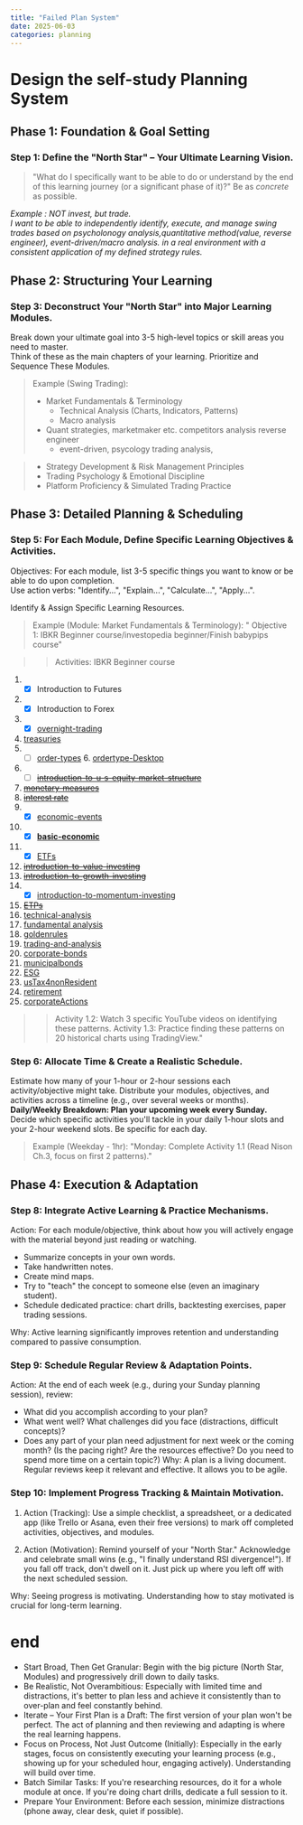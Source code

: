```yaml
---
title: "Failed Plan System"
date: 2025-06-03
categories: planning
---
```


# Design the self-study Planning System

## Phase 1: Foundation & Goal Setting

### Step 1: Define the "North Star" – Your Ultimate Learning Vision.

> "What do I specifically want to be able to do or understand by the end of this learning journey (or a significant phase of it)?" Be as _concrete_ as possible.

 *Example : NOT invest, but trade.  
 I want to be able to independently identify, execute, and manage swing trades based on psycholonogy analysis,quantitative method(value, reverse engineer), event-driven/macro analysis. in a real environment with a consistent application of my defined strategy rules.*

<!-- ### Step 2: Honest Self-Assessment & Resource Inventory.

(Self-Assessment): 
- What do you already know related to this goal? 
- What are your current strengths (e.g., analytical, disciplined) and weaknesses (e.g., easily distracted, impatient) regarding learning?

(Resource Inventory): 
- Time: (You've defined this: 1hr weekdays, 2hr weekends = 9hrs/week).
- Materials: Any books, courses, websites.
- Tools: Access to charting software (even free versions), internet, quiet space -->

## Phase 2: Structuring Your Learning

### Step 3: Deconstruct Your "North Star" into Major Learning Modules.

Break down your ultimate goal into 3-5 high-level topics or skill areas you need to master.   
Think of these as the main chapters of your learning.
Prioritize and Sequence These Modules.

> Example (Swing Trading):
> - Market Fundamentals & Terminology
>   -  Technical Analysis (Charts, Indicators, Patterns)
>   - Macro analysis
>- Quant strategies, marketmaker etc. competitors analysis reverse engineer
>   - event-driven, psycology trading analysis, 

>- Strategy Development & Risk Management Principles
>- Trading Psychology & Emotional Discipline
>- Platform Proficiency & Simulated Trading Practice


<!-- ### Step 4: Prioritize and Sequence These Modules.
What needs to come first? What builds upon previous knowledge? -->

## Phase 3: Detailed Planning & Scheduling

### Step 5: For Each Module, Define Specific Learning Objectives & Activities.

Objectives: For each module, list 3-5 specific things you want to know or be able to do upon completion.   
Use action verbs: "Identify...", "Explain...", "Calculate...", "Apply...".

Identify & Assign Specific Learning Resources.

> Example (Module: Market Fundamentals & Terminology): "
 Objective 1: IBKR Beginner course/investopedia beginner/Finish babypips course"  

>> Activities: IBKR Beginner course   

1. - [x] Introduction to Futures
2. - [x] Introduction to Forex  
3. - [x] [overnight-trading](https://www.interactivebrokers.com/campus/trading-course/overnight-trading/)  
4. [treasuries](https://www.interactivebrokers.com/campus/trading-course/treasuries-2/)  
5. - [ ] [order-types](https://www.interactivebrokers.com/campus/trading-course/introduction-to-tws-order-types/)  6. [ordertype-Desktop](https://www.interactivebrokers.com/campus/trading-course/ibkr-desktop-order-type/)  
7. - [ ] [~~introduction-to-u-s-equity-market-structure~~](https://www.interactivebrokers.com/campus/trading-course/iex-introduction-to-u-s-equity-market-structure-course/)  
8. [~~monetary-measures~~](https://www.interactivebrokers.com/campus/trading-course/monetary-measures-economic-output-and-corporate-profits-us/)  
9. [~~interest rate~~](https://www.interactivebrokers.com/campus/trading-course/interest-rates/)  
10. - [x] [economic-events](https://www.interactivebrokers.com/campus/trading-course/learn-about-key-economic-events/)  
11. - [x] [**basic-economic**](https://www.interactivebrokers.com/campus/trading-course/introduction-to-microeconomics/)  
12. - [x] [ETFs](https://www.interactivebrokers.com/campus/trading-course/introduction-to-exchange-traded-funds/)  
13. [~~introduction-to-value-investing~~](https://www.interactivebrokers.com/campus/trading-course/introduction-to-value-investing/)   
14. [~~introduction-to-growth-investing~~](https://www.interactivebrokers.com/campus/trading-course/introduction-to-growth-investing/)  
15. - [x] [introduction-to-momentum-investing](https://www.interactivebrokers.com/campus/trading-course/introduction-to-momentum-investing/)  
16. [~~ETPs~~](https://www.interactivebrokers.com/campus/trading-course/introduction-to-exchange-traded-products-etps/)  
17. [technical-analysis](https://www.interactivebrokers.com/campus/trading-course/introduction-to-technical-analysis/)  
18. [fundamental analysis](https://www.interactivebrokers.com/campus/trading-course/fundamental-analysis-2/)  
19. [goldenrules](https://www.interactivebrokers.com/campus/trading-course/golden-rules-of-trading/)   
20. [trading-and-analysis](https://www.interactivebrokers.com/campus/trading-course/trading-and-analysis/)   
21. [corporate-bonds](https://www.interactivebrokers.com/campus/trading-course/introduction-to-u-s-corporate-bonds/)   
22. [municipalbonds](https://www.interactivebrokers.com/campus/trading-course/introduction-to-municipal-bonds/)    
23. [ESG](https://www.interactivebrokers.com/campus/trading-course/esg-investing-2/)  
24. [usTax4nonResident](https://www.interactivebrokers.com/campus/trading-course/us-taxes-for-us-non-residents-2/)  
25. [retirement](https://www.interactivebrokers.com/campus/trading-course/retirement/)  
26. [corporateActions](https://www.interactivebrokers.com/campus/trading-course/corporate-actions/)  
>> Activity 1.2: Watch 3 specific YouTube videos on identifying these patterns. 
>> Activity 1.3: Practice finding these patterns on 20 historical charts using TradingView."

<!-- ### Step 7: Identify & Assign Specific Learning Resources.

For each planned activity, explicitly name the resource you will use (e.g., "Murphy's 'Technical Analysis', Chapter 5," "BabyPips - School of Pipsology, Grade 3," "YouTube channel 'XYZ', specific playlist on indicators").

Why: Removes ambiguity and saves time when you sit down to learn. You won't waste precious minutes figuring out what to use. -->

### Step 6: Allocate Time & Create a Realistic Schedule.

Estimate how many of your 1-hour or 2-hour sessions each activity/objective might take. 
Distribute your modules, objectives, and activities across a timeline (e.g., over several weeks or months).  
**Daily/Weekly Breakdown: Plan your upcoming week every Sunday.** Decide which specific activities you'll tackle in your daily 1-hour slots and your 2-hour weekend slots. Be specific for each day.

> Example (Weekday - 1hr): "Monday: Complete Activity 1.1 (Read Nison Ch.3, focus on first 2 patterns)."

## Phase 4: Execution & Adaptation

### Step 8: Integrate Active Learning & Practice Mechanisms.

Action: For each module/objective, think about how you will actively engage with the material beyond just reading or watching.
- Summarize concepts in your own words.
- Take handwritten notes.
- Create mind maps.
- Try to "teach" the concept to someone else (even an imaginary student).
- Schedule dedicated practice: chart drills, backtesting exercises, paper trading sessions.

Why: Active learning significantly improves retention and understanding compared to passive consumption.

### Step 9: Schedule Regular Review & Adaptation Points.

Action: At the end of each week (e.g., during your Sunday planning session), review:
- What did you accomplish according to your plan?
- What went well? What challenges did you face (distractions, difficult concepts)?
- Does any part of your plan need adjustment for next week or the coming month? (Is the pacing right? Are the resources effective? Do you need to spend more time on a certain topic?)
Why: A plan is a living document. Regular reviews keep it relevant and effective. It allows you to be agile.

### Step 10: Implement Progress Tracking & Maintain Motivation.

1. Action (Tracking): Use a simple checklist, a spreadsheet, or a dedicated app (like Trello or Asana, even their free versions) to mark off completed activities, objectives, and modules.

2. Action (Motivation):
Remind yourself of your "North Star."
Acknowledge and celebrate small wins (e.g., "I finally understand RSI divergence!").
If you fall off track, don't dwell on it. Just pick up where you left off with the next scheduled session.

Why: Seeing progress is motivating. Understanding how to stay motivated is crucial for long-term learning.

# end
- Start Broad, Then Get Granular: Begin with the big picture (North Star, Modules) and progressively drill down to daily tasks.
- Be Realistic, Not Overambitious: Especially with limited time and distractions, it's better to plan less and achieve it consistently than to over-plan and feel constantly behind.
- Iterate – Your First Plan is a Draft: The first version of your plan won't be perfect. The act of planning and then reviewing and adapting is where the real learning happens.
- Focus on Process, Not Just Outcome (Initially): Especially in the early stages, focus on consistently executing your learning process (e.g., showing up for your scheduled hour, engaging actively). Understanding will build over time.
- Batch Similar Tasks: If you're researching resources, do it for a whole module at once. If you're doing chart drills, dedicate a full session to it.
- Prepare Your Environment: Before each session, minimize distractions (phone away, clear desk, quiet if possible).